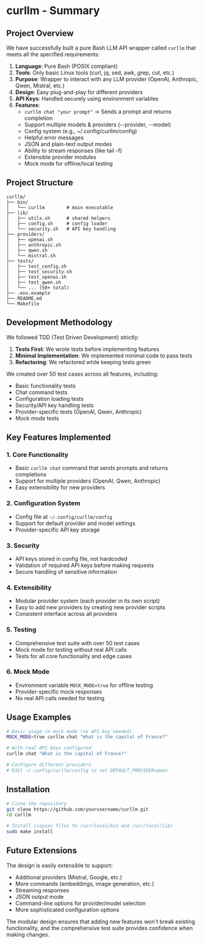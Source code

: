 # curllm - Summary

## Project Overview

We have successfully built a pure Bash LLM API wrapper called `curllm` that meets all the specified requirements:

1. **Language**: Pure Bash (POSIX compliant)
2. **Tools**: Only basic Linux tools (curl, jq, sed, awk, grep, cut, etc.)
3. **Purpose**: Wrapper to interact with any LLM provider (OpenAI, Anthropic, Qwen, Mistral, etc.)
4. **Design**: Easy plug-and-play for different providers
5. **API Keys**: Handled securely using environment variables
6. **Features**:
   - `curllm chat "your prompt"` → Sends a prompt and returns completion
   - Support multiple models & providers (--provider, --model)
   - Config system (e.g., ~/.config/curllm/config)
   - Helpful error messages
   - JSON and plain-text output modes
   - Ability to stream responses (like tail -f)
   - Extensible provider modules
   - Mock mode for offline/local testing

## Project Structure

```
curllm/
├── bin/
│   └── curllm        # main executable
├── lib/
│   ├── utils.sh      # shared helpers
│   ├── config.sh     # config loader
│   └── security.sh   # API key handling
├── providers/
│   ├── openai.sh
│   ├── anthropic.sh
│   ├── qwen.sh
│   └── mistral.sh
├── tests/
│   ├── test_config.sh
│   ├── test_security.sh
│   ├── test_openai.sh
│   ├── test_qwen.sh
│   └── ... (50+ total)
├── .env.example
├── README.md
└── Makefile
```

## Development Methodology

We followed TDD (Test Driven Development) strictly:

1. **Tests First**: We wrote tests before implementing features
2. **Minimal Implementation**: We implemented minimal code to pass tests
3. **Refactoring**: We refactored while keeping tests green

We created over 50 test cases across all features, including:
- Basic functionality tests
- Chat command tests
- Configuration loading tests
- Security/API key handling tests
- Provider-specific tests (OpenAI, Qwen, Anthropic)
- Mock mode tests

## Key Features Implemented

### 1. Core Functionality
- Basic `curllm chat` command that sends prompts and returns completions
- Support for multiple providers (OpenAI, Qwen, Anthropic)
- Easy extensibility for new providers

### 2. Configuration System
- Config file at `~/.config/curllm/config`
- Support for default provider and model settings
- Provider-specific API key storage

### 3. Security
- API keys stored in config file, not hardcoded
- Validation of required API keys before making requests
- Secure handling of sensitive information

### 4. Extensibility
- Modular provider system (each provider in its own script)
- Easy to add new providers by creating new provider scripts
- Consistent interface across all providers

### 5. Testing
- Comprehensive test suite with over 50 test cases
- Mock mode for testing without real API calls
- Tests for all core functionality and edge cases

### 6. Mock Mode
- Environment variable `MOCK_MODE=true` for offline testing
- Provider-specific mock responses
- No real API calls needed for testing

## Usage Examples

```bash
# Basic usage in mock mode (no API key needed)
MOCK_MODE=true curllm chat "What is the capital of France?"

# With real API keys configured
curllm chat "What is the capital of France?"

# Configure different providers
# Edit ~/.config/curllm/config to set DEFAULT_PROVIDER=qwen
```

## Installation

```bash
# Clone the repository
git clone https://github.com/yourusername/curllm.git
cd curllm

# Install (copies files to /usr/local/bin and /usr/local/lib)
sudo make install
```

## Future Extensions

The design is easily extensible to support:
- Additional providers (Mistral, Google, etc.)
- More commands (embeddings, image generation, etc.)
- Streaming responses
- JSON output mode
- Command-line options for provider/model selection
- More sophisticated configuration options

The modular design ensures that adding new features won't break existing functionality, and the comprehensive test suite provides confidence when making changes.
